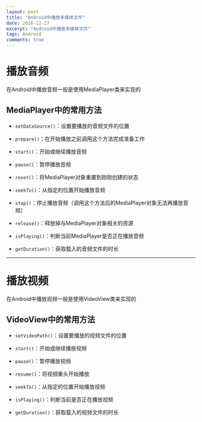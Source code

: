 ```yaml
---
layout: post
title: "Android中播放多媒体文件"
date: 2016-12-27
excerpt: "Android中播放多媒体文件"
tags: Android
comments: true
---
```


# 播放音频
在Android中播放音频一般是使用MediaPlayer类来实现的
## MediaPlayer中的常用方法
- `setDataSource()`：设置要播放的音频文件的位置

- `prepare()`：在开始播放之前调用这个方法完成准备工作

- `start()`：开始或继续播放音频

- `pause()`：暂停播放音频

- `reset()`：将MediaPlayer对象重置到刚刚创建的状态

- `seekTo()`：从指定的位置开始播放音频

- `stop()`：停止播放音频（调用这个方法后的MediaPlayer对象无法再播放音频）

- `release()`：释放掉与MediaPlayer对象相关的资源

- `isPlaying()`：判断当前MediaPlayer是否正在播放音频

- `getDuration()`：获取载入的音频文件的时长

***

# 播放视频
在Android中播放视频一般是使用VideoView类来实现的
## VideoView中的常用方法
- `setVideoPath()`：设置要播放的视频文件的位置

- `start()`：开始或继续播放视频

- `pause()`：暂停播放视频

- `resume()`：将视频重头开始播放

- `seekTo()`：从指定的位置开始播放视频

- `isPlaying()`：判断当前是否正在播放视频

- `getDuration()`：获取载入的视频文件的时长